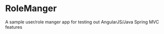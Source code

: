 RoleManger
==========

A sample user/role manger app for testing out AngularJS/Java Spring MVC features
